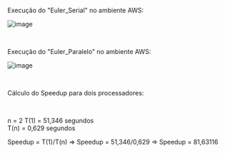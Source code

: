Execução do "Euler_Serial" no ambiente AWS:

![image](https://github.com/BrunoEAH/Projeto_Final_Euler/assets/111454984/8c037d3f-2562-4644-b133-87b8e61eeff6)


<br>

Execução do "Euler_Paralelo" no ambiente AWS:

![image](https://github.com/BrunoEAH/Projeto_Final_Euler/assets/111454984/f6471005-6d82-4012-aa7a-b405ea1b43d7)

<br>

Cálculo do Speedup para dois processadores:

<br>

n = 2
T(1) = 51,346 segundos
<br>
T(n) = 0,629 segundos

Speedup = T(1)/T(n) => Speedup = 51,346/0,629 => Speedup = 81,63116

